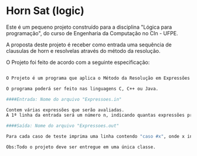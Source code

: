 # Horn Sat (logic)

Este é um pequeno projeto construído para a disciplina "Lógica para programação", do curso de Engenharia da Computação no CIn - UFPE.

A proposta deste projeto é receber como entrada uma sequência de clausulas de horn e resolvelas através do método da resolução.

O Projeto foi feito de acordo com a seguinte especificação:
```sh

O Projeto é um programa que aplica o Método da Resolução em Expressões bem-formadas. Para tal, haverá a necessidade que seu programa verifique se a expressão de entrada está na FNC e se todas as cláusulas são de Horn. É garantido que as expressões serão bem-formadas.

O programa poderá ser feito nas linguagens C, C++ ou Java.

####Entrada: Nome do arquivo "Expressoes.in"

Contem várias expressões que serão avaliadas.
A 1ª linha da entrada será um número n, indicando quantas expressões precisarão ter suas entradas avaliadas. Logo a seguir teremos n linhas, onde cada uma possuirá uma expressão, sem espaçamento, que será a expressão a ser avaliada, conforme as regras explicitadas anteriormente. É garantido que todas as expressões são bem-formadas e, consequentemente, possuem resposta e que cada expressão possuirá menos que 1000 caracteres. O aluno que não seguir as especificações dadas perderá 0,5 durante a correção, portanto prestem atenção aos nomes dos arquivos!!!

####Saída: Nome do arquivo "Expressoes.out"

Para cada caso de teste imprima uma linha contendo "caso #x", onde x indica o número de caso de teste, iniciando de '1'. Na mesma linha, imprima a resposta como "satisfativel" ou "insatisfativel". Se a entrada não estiver na Fórmula Normal Conjuntiva, imprima "nao esta na FNC" e passe para a próxima expressão. Se a entrada não estiver de modo que todas as cláusulas são de Horn, imprima "nem todas as clausulas sao de horn" e passe para a próxima expressão. 

Obs:Todo o projeto deve ser entregue em uma única classe. 

```

[Victor Aurélio]: <http://victoraurelio.com>
[Victor Aurélio at CIn]: <http://cin.ufpe.br/~vags>